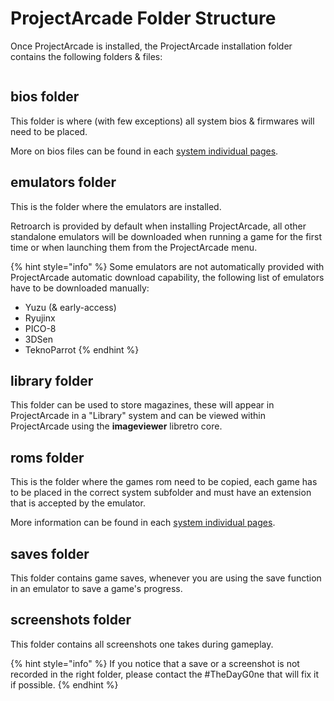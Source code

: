 # ProjectArcade Folder Structure

Once ProjectArcade is installed, the ProjectArcade installation folder contains the following folders & files:

<figure><img src="https://i.imgur.com/MwQl2t9.png" alt=""><figcaption></figcaption></figure>

## bios folder

This folder is where (with few exceptions) all system bios & firmwares will need to be placed.

More on bios files can be found in each [system individual pages](../supported-game-systems/).



## emulators folder

This is the folder where the emulators are installed.

Retroarch is provided by default when installing ProjectArcade, all other standalone emulators will be downloaded when running a game for the first time or when launching them from the ProjectArcade menu.

{% hint style="info" %}
Some emulators are not automatically provided with ProjectArcade automatic download capability, the following list of emulators have to be downloaded manually:

* Yuzu (& early-access)
* Ryujinx
* PICO-8
* 3DSen
* TeknoParrot
{% endhint %}

## library folder

This folder can be used to store magazines, these will appear in ProjectArcade in a "Library" system and can be viewed within ProjectArcade using the **imageviewer** libretro core.

## roms folder

This is the folder where the games rom need to be copied, each game has to be placed in the correct system subfolder and must have an extension that is accepted by the emulator.

More information can be found in each [system individual pages](../supported-game-systems/).

## saves folder

This folder contains game saves, whenever you are using the save function in an emulator to save a game's progress.

## screenshots folder

This folder contains all screenshots one takes during gameplay.



{% hint style="info" %}
If you notice that a save or a screenshot is not recorded in the right folder, please contact the #TheDayG0ne that will fix it if possible.
{% endhint %}
